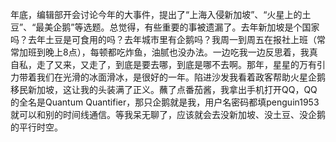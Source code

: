 年底，编辑部开会讨论今年的大事件，提出了“上海入侵新加坡”、“火星上的土豆”、“最美企鹅”等选题。总觉得，有些重要的事被遗漏了。去年新加坡是个国家吗？去年土豆是可食用的吗？去年城市里有企鹅吗？我周一到周五在报社上班（常常加班到晚上8点），每顿都吃炸鱼，油腻也没办法。一边吃我一边反思着，我真自私，走了又来，又走了，到底是要去哪，到底是哪不去啊。那年，星星的万有引力带着我们在光滑的冰面滑冰，是很好的一年。陷进沙发我看着政客帮助火星企鹅移民新加坡，这让我的头装满了正义。蘸了点番茄酱，我拿出手机打开QQ，QQ的全名是Quantum Quantifier，那只企鹅就是我，用户名密码都填penguin1953就可以和别的时间线通信。等我呆无聊了，应该就会去没新加坡、没土豆、没企鹅的平行时空。
